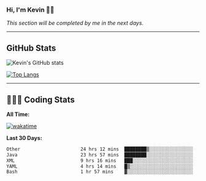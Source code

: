 ### Hi, I'm Kevin 👋🏻

_This section will be completed by me in the next days._


--- 
## GitHub Stats
![Kevin's GitHub stats](https://github-readme-stats.vercel.app/api?username=kevin-kraus&show_icons=true&theme=dark)

[![Top Langs](https://github-readme-stats.vercel.app/api/top-langs/?username=kevin-kraus&layout=compact&theme=dark)]()

---
## 🧑🏻‍💻 Coding Stats

**All Time:**

[![wakatime](https://wakatime.com/badge/user/2ee1869b-72a2-4c21-b5f7-e95432f5a1cf.svg?style=flat)](https://wakatime.com/@2ee1869b-72a2-4c21-b5f7-e95432f5a1cf)

**Last 30 Days:**

<!--START_SECTION:waka-->

```txt
Other                      24 hrs 12 mins  ████████▒░░░░░░░░░░░░░░░░   32.80 %
Java                       23 hrs 57 mins  ████████░░░░░░░░░░░░░░░░░   32.46 %
XML                        9 hrs 16 mins   ███░░░░░░░░░░░░░░░░░░░░░░   12.56 %
YAML                       4 hrs 14 mins   █▒░░░░░░░░░░░░░░░░░░░░░░░   05.74 %
Bash                       1 hr 57 mins    ▓░░░░░░░░░░░░░░░░░░░░░░░░   02.66 %
```

<!--END_SECTION:waka-->
